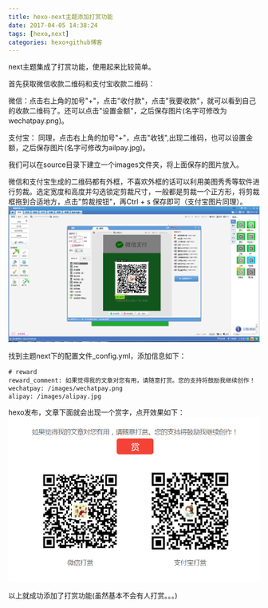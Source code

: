 ```yaml
---
title: hexo-next主题添加打赏功能
date: 2017-04-05 14:38:24
tags: [hexo,next]
categories: hexo+github博客
---
```

next主题集成了打赏功能，使用起来比较简单。

首先获取微信收款二维码和支付宝收款二维码：

微信：点击右上角的加号"+"，点击"收付款"，点击"我要收款"，就可以看到自己的收款二维码了。还可以点击"设置金额"，之后保存图片(名字可修改为wechatpay.png)。

支付宝： 同理，点击右上角的加号"+"，点击"收钱",出现二维码，也可以设置金额，之后保存图片(名字可修改为ailpay.jpg)。

我们可以在source目录下建立一个images文件夹，将上面保存的图片放入。

微信和支付宝生成的二维码都有外框，不喜欢外框的话可以利用美图秀秀等软件进行剪裁。选定宽度和高度并勾选锁定剪裁尺寸，一般都是剪裁一个正方形，将剪裁框拖到合适地方，点击"剪裁按钮"，再Ctrl + s 保存即可（支付宝图片同理）。
![剪裁图片](hexo-next主题添加打赏功能/20170408140902.png)

找到主题next下的配置文件_config.yml，添加信息如下：
```
# reward
reward_comment: 如果觉得我的文章对您有用，请随意打赏。您的支持将鼓励我继续创作！
wechatpay: /images/wechatpay.png
alipay: /images/alipay.jpg
```
hexo发布，文章下面就会出现一个赏字，点开效果如下：
![打赏效果](hexo-next主题添加打赏功能/20170405151647.png)

以上就成功添加了打赏功能(虽然基本不会有人打赏。。。)
